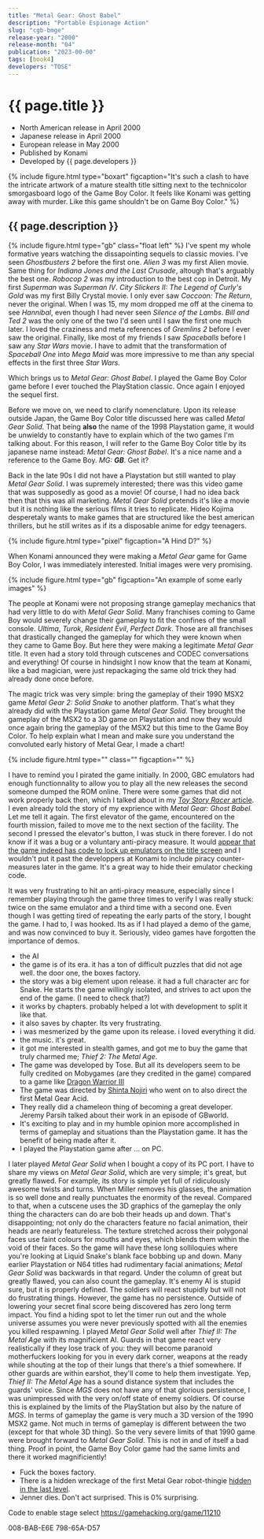 ```yaml
---
title: "Metal Gear: Ghost Babel"
description: "Portable Espionage Action"
slug: "cgb-bmge"
release-year: "2000"
release-month: "04"
publication: "2023-00-00"
tags: [book4]
developers: "TOSE"
---
```

# {{ page.title }}

- North American release in April 2000
- Japanese release in April 2000
- European release in May 2000
- Published by Konami
- Developed by {{ page.developers }}

{% include figure.html type="boxart" figcaption="It's such a clash to have the intricate artwork of a mature stealth title sitting next to the technicolor smorgasboard logo of the Game Boy Color. It feels like Konami was getting away with murder. Like this game shouldn't be on Game Boy Color." %}

## {{ page.description }}

{% include figure.html type="gb" class="float left" %}
I've spent my whole formative years watching the dissapointing sequels to classic movies. I've seen *Ghostbusters 2* before the first one. *Alien 3* was my first Alien movie. Same thing for *Indiana Jones and the Last Crusade*, altough that's arguably the best one. *Robocop 2* was my introduction to the best cop in Detroit. My first *Superman* was *Superman IV*. *City Slickers II: The Legend of Curly's Gold* was my first Billy Crystal movie. I only ever saw *Coccoon: The Return*, never the original. When I was 15, my mom dropped me off at the cinema to see *Hannibal*, even though I had never seen *Silence of the Lambs*. *Bill and Ted 2* was the only one of the two I'd seen until I saw the first one much later. I loved the craziness and meta references of *Gremlins 2* before I ever saw the original. Finally, like most of my friends I saw *Spaceballs* before I saw any *Star Wars* movie. I have to admit that the transformation of *Spaceball One* into *Mega Maid* was more impressive to me than any special effects in the first three *Star Wars*.

Which brings us to *Metal Gear: Ghost Babel*. I played the Game Boy Color game before I ever touched the PlayStation classic. Once again I enjoyed the sequel first.

Before we move on, we need to clarify nomenclature. Upon its release outside Japan, the Game Boy Color title discussed here was called *Metal Gear Solid*. That being **also** the name of the 1998 Playstation game, it would be unwieldy to constantly have to explain which of the two games I'm talking about. For this reason, I will refer to the Game Boy Color title by its japanese name instead: *Metal Gear: Ghost Babel*. It's a nice name and a reference to the Game Boy. *MG: **GB***. Get it?

Back in the late 90s I did not have a Playstation but still wanted to play *Metal Gear Solid*. I was supremely interested; there was this video game that was supposedly as good as a movie! Of course, I had no idea back then that this was all marketing. *Metal Gear Solid* pretends it's like a movie but it is nothing like the serious films it tries to replicate. Hideo Kojima desperetaly wants to make games that are structured like the best american thrillers, but he still writes as if its a disposable anime for edgy teenagers.

{% include figure.html type="pixel" figcaption="A Hind D?" %}

When Konami announced they were making a *Metal Gear* game for Game Boy Color, I was immediately interested. Initial images were very promising.

{% include figure.html type="gb" figcaption="An example of some early images" %}

The people at Konami were not proposing strange gameplay mechanics that had very little to do with *Metal Gear Solid*. Many franchises coming to Game Boy would severely change their gameplay to fit the confines of the small console. *Ultima*, *Turok*, *Resident Evil*, *Perfect Dark*. Those are all franchises that drastically changed the gameplay for which they were known when they came to Game Boy. But here they were making a legitimate *Metal Gear* title. It even had a story told through cutscenes and CODEC conversations and everything! Of course in hindsight I now know that the team at Konami, like a bad magician, were just repackaging the same old trick they had already done once before.

The magic trick was very simple: bring the gameplay of their 1990 MSX2 game *Metal Gear 2: Solid Snake* to another platform. That's what they already did with the Playstation game *Metal Gear Solid*. They brought the gameplay of the MSX2 to a 3D game on Playstation and now they would once again bring the gameplay of the MSX2 but this time to the Game Boy Color. To help explain what I mean and make sure you understand the convoluted early history of Metal Gear, I made a chart!

{% include figure.html type="" class="" figcaption="" %}

I have to remind you I pirated the game initially. In 2000, GBC emulators had enough functionnality to allow you to play all the new releases the second someone dumped the ROM online. There were some games that did not work properly back then, which I talked about in my [*Toy Story Racer* article](/articles/cgb-bt5e). I even already told the story of my exprience with *Metal Gear: Ghost Babel*. Let me tell it again. The first elevator of the game, encountered on the fourth mission, failed to move me to the next section of the facility. The second I pressed the elevator's button, I was stuck in there forever. I do not know if it was a bug or a voluntary anti-piracy measure. It would [appear that the game indeed has code to lock up emulators on the title screen](https://new.tcrf.net/Metal_Gear_Solid_(Game_Boy_Color)) and I wouldn't put it past the developpers at Konami to include piracy counter-measures later in the game. It's a great way to hide their emulator checking code.

It was very frustrating to hit an anti-piracy measure, especially since I remember playing through the game three times to verify I was really stuck: twice on the same emulator and a third time with a second one. Even though I was getting tired of repeating the early parts of the story, I bought the game. I had to, I was hooked. Its as if I had played a demo of the game, and was now convinced to buy it. Seriously, video games have forgotten the importance of demos.

- the AI
- the game is of its era. it has a ton of difficult puzzles that did not age well. the door one, the boxes factory.
- the story was a big element upon release. it had a full character arc for Snake. He starts the game willingly isolated, and strives to act upon the end of the game. (I need to check that?)
- it works by chapters. probably helped a lot with development to split it like that.
- it also saves by chapter. Its very frustrating.
- i was mesmerized by the game upon its release. i loved everything it did.
- the music. it's great.
- it got me interested in stealth games, and got me to buy the game that truly charmed me; *Thief 2: The Metal Age*.
- The game was developed by Tose. But all its developers seem to be fully credited on Mobygames (are they credited in the game) compared to a game like [Dragon Warrior III](https://www.mobygames.com/game/138514/dragon-warrior-iii/credits/gameboy-color/)
- The game was directed by [Shinta Nojiri](https://www.mobygames.com/person/57923/shinta-nojiri/) who went on to also direct the first Metal Gear Acid.
- They really did a chameleon thing of becoming a great developer. Jeremy Parsih talked about their work in an episode of GBworld.
- It's exciting to play and in my humble opinion more accomplished in terms of gameplay and situations than the Playstation game. It has the benefit of being made after it.
- I played the Playstation game after ... on PC.

I later played *Metal Gear Solid* when I bought a copy of its PC port. I have to share my views on *Metal Gear Solid*, which are very simple; it's great, but greatly flawed. For example, its story is simple yet full of ridiculously awesome twists and turns. When Miller removes his glasses, the animation is so well done and really punctuates the enormity of the reveal. Compared to that, when a cutscene uses the 3D graphics of the gameplay the only thing the characters can do are bob their heads up and down. That's disappointing; not only do the characters feature no facial animation, their heads are nearly featureless. The texture stretched across their polygonal faces use faint colours for mouths and eyes, which blends them within the void of their faces. So the game will have these long solliloquies where you're looking at Liquid Snake's blank face bobbing up and down. Many earlier Playstation or N64 titles had rudimentary facial animations; *Metal Gear Solid* was backwards in that regard. Under the column of great but greatly flawed, you can also count the gameplay. It's enemy AI is stupid sure, but it is properly defined. The soldiers will react stupidly but will not do frustrating things. However, the game has no persistence. Outside of lowering your secret final score being discovered has zero long term impact. You find a hiding spot to let the timer run out and the whole universe assumes you were never previously spotted with all the enemies you killed respawning. I played *Metal Gear Solid* well after *Thief II: The Metal Age* with its magnificient AI. Guards in that game react very realistically if they lose track of you: they will become paranoid motherfuckers looking for you in every dark corner, weapons at the ready while shouting at the top of their lungs that there's a thief somewhere. If other guards are within earshot, they'll come to help them investigate. Yep, *Thief II: The Metal Age* has a sound distance system that includes the guards' voice. Since *MGS* does not have any of that glorious persistence, I was unimpressed with the very on/off state of enemy soldiers. Of course this is explained by the limits of the PlayStation but also by the nature of *MGS*. In terms of gameplay the game is very much a 3D version of the 1990 MSX2 game. Not much in terms of gameplay is different between the two (except for that whole 3D thing). So the very severe limits of that 1990 game were brought forward to *Metal Gear Solid*. This is not in and of itself a bad thing. Proof in point, the Game Boy Color game had the same limits and there it worked magnificiently!

- Fuck the boxes factory.
- There is a hidden wreckage of the first Metal Gear robot-thingie [hidden in the last level](https://archive.org/details/metal-gear-solid-ghost-babel-perfect-guide/page/n79/mode/2up).
- Jenner dies. Don't act surprised. This is 0% surprising.

Code to enable stage select
https://gamehacking.org/game/11210

008-BAB-E6E
798-65A-D57